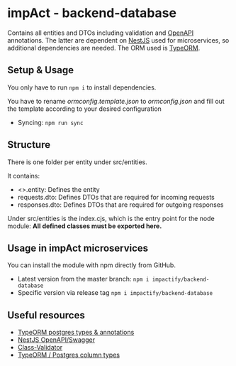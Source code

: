 # impAct - backend-database
Contains all entities and DTOs including validation and [OpenAPI](https://swagger.io/specification/) annotations.
The latter are dependent on [NestJS](https://docs.nestjs.com/) used for microservices, so additional dependencies are needed.
The ORM used is [TypeORM](https://typeorm.io).

## Setup & Usage
You only have to run `npm i` to install dependencies.

You have to rename *ormconfig.template.json* to *ormconfig.json* and fill out the template according to your desired configuration 

* Syncing: `npm run sync`

## Structure
There is one folder per entity under src/entities. 

It contains: 
* <>.entity: Defines the entity
* requests.dto: Defines DTOs that are required for incoming requests
* responses.dto: Defines DTOs that are required for outgoing responses

Under src/entities is the index.cjs, which is the entry point for the node module: 
**All defined classes must be exported here.**

## Usage in impAct microservices
You can install the module with npm directly from GitHub.
* Latest version from the master branch: `npm i impactify/backend-database`
* Specific version via release tag `npm i impactify/backend-database`

## Useful resources
* [TypeORM postgres types & annotations](https://github.com/typeorm/typeorm/blob/master/test/functional/database-schema/column-types/postgres/entity/Post.ts)
* [NestJS OpenAPI/Swagger](https://docs.nestjs.com/recipes/swagger)
* [Class-Validator](https://github.com/typestack/class-validator)
* [TypeORM / Postgres column types](https://github.com/typeorm/typeorm/blob/master/test/functional/database-schema/column-types/postgres/entity/Post.ts#L144)
